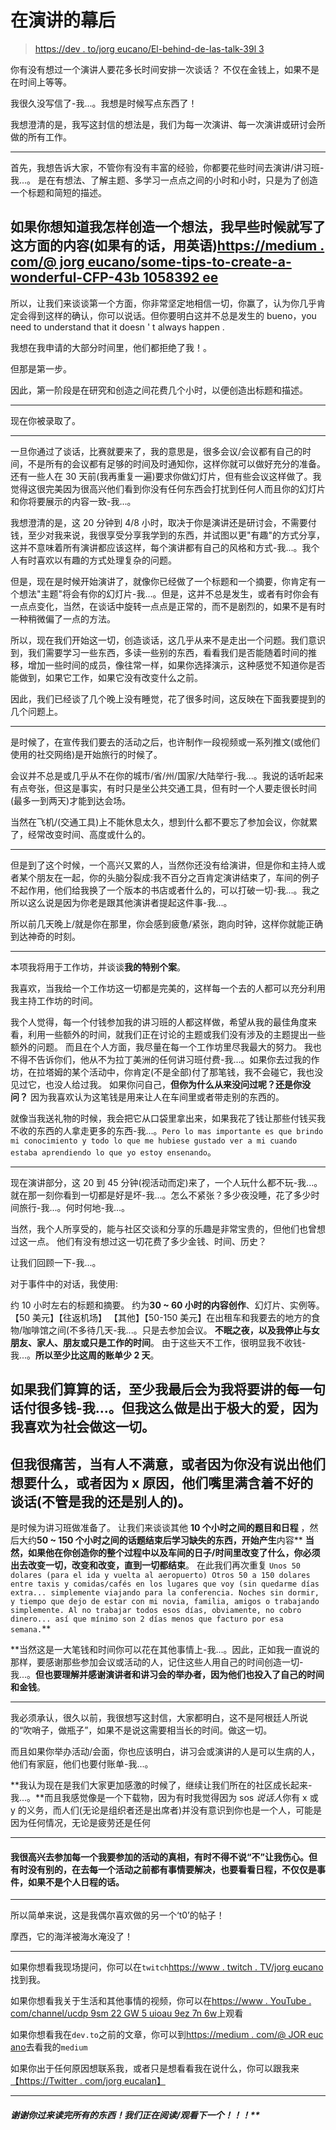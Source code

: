 # 在演讲的幕后

> [https://dev . to/jorg eucano/El-behind-de-las-talk-39l 3](https://dev.to/jorgeucano/el-detras-de-escena-de-las-charlas-39l3)

你有没有想过一个演讲人要花多长时间安排一次谈话？
不仅在金钱上，如果不是在时间上等等。

我很久没写信了-我...。我想是时候写点东西了！

我想澄清的是，我写这封信的想法是，我们为每一次演讲、每一次演讲或研讨会所做的所有工作。

* * *

首先，我想告诉大家，不管你有没有丰富的经验，你都要花些时间去演讲/讲习班-我...。
是在有想法、了解主题、多学习一点点之间的小时和小时，只是为了创造一个标题和简短的描述。

## 如果你想知道我怎样创造一个想法，我早些时候就写了这方面的内容(如果有的话，用英语)[https://medium . com/@ jorg eucano/some-tips-to-create-a-wonderful-CFP-43b 1058392 ee](https://medium.com/@jorgeucano/some-tips-to-create-a-wonderful-cfp-43b1058392ee)

所以，让我们来谈谈第一个方面，你非常坚定地相信一切，你赢了，认为你几乎肯定会得到这样的确认，你可以说话。但你要明白这并不总是发生的 bueno，you need to understand that it doesn ' t always happen .

我想在我申请的大部分时间里，他们都拒绝了我！。

但那是第一步。

因此，第一阶段是在研究和创造之间花费几个小时，以便创造出标题和描述。

* * *

现在你被录取了。

* * *

一旦你通过了谈话，比赛就要来了，我的意思是，很多会议/会议都有自己的时间，不是所有的会议都有足够的时间及时通知你，这样你就可以做好充分的准备。还有一些人在 30 天前(我再重复一遍)要求你做幻灯片，但有些会议这样做了。我觉得这很完美因为很高兴他们看到你没有任何东西会打扰到任何人而且你的幻灯片和你将要展示的内容一致-我...。

我想澄清的是，这 20 分钟到 4/8 小时，取决于你是演讲还是研讨会，不需要付钱，至少对我来说，我很享受分享我学到的东西，并试图以更"有趣"的方式分享，这并不意味着所有演讲都应该这样，每个演讲都有自己的风格和方式-我...。我个人有时喜欢以有趣的方式处理复杂的问题。

但是，现在是时候开始演讲了，就像你已经做了一个标题和一个摘要，你肯定有一个想法"主题"将会有你的幻灯片-我...。但是，这并不总是发生，或者有时你会有一点点变化，当然，在谈话中旋转一点点是正常的，而不是剧烈的，如果不是有时一种稍微偏了一点的方法。

所以，现在我们开始这一切，创造谈话，这几乎从来不是走出一个问题。我们意识到，我们需要学习一些东西，多读一些别的东西，看看我们是否能随着时间的推移，增加一些时间的成员，像往常一样，如果你选择演示，这种感觉不知道你是否能做到，如果它工作，如果它没有改变什么之前。

因此，我们已经谈了几个晚上没有睡觉，花了很多时间，这反映在下面我要提到的几个问题上。

* * *

是时候了，在宣传我们要去的活动之后，也许制作一段视频或一系列推文(或他们使用的社交网络)是开始旅行的时候了。

会议并不总是或几乎从不在你的城市/省/州/国家/大陆举行-我...。我说的话听起来有点夸张，但这是事实，有时只是坐公共交通工具，但有时一个人要走很长时间(最多一到两天)才能到达会场。

当然在飞机/(交通工具)上不能休息太久，想到什么都不要忘了参加会议，你就累了，经常改变时间、高度或什么的。

* * *

但是到了这个时候，一个高兴又累的人，当然你还没有给演讲，但是你和主持人或者某个朋友在一起，你的头脑分裂成:我不百分之百肯定演讲结束了，车间的例子不起作用，他们给我换了一个版本的书店或者什么的，可以打破一切-我...。我之所以这么说是因为你老是跟其他演讲者提起这件事-我...。

所以前几天晚上/就是你在那里，你会感到疲惫/紧张，跑向时钟，这样你就能正确到达神奇的时刻。

* * *

本项我将用于工作坊，并谈谈**我的特别个案**。

我喜欢，当我给一个工作坊这一切都是完美的，这样每一个去的人都可以充分利用我主持工作坊的时间。

我个人觉得，每一个付钱参加我的讲习班的人都这样做，希望从我的最佳角度来看，利用一些额外的时间，就我们正在讨论的主题或我们没有涉及的主题提出一些额外的问题。
而且在个人方面，我尽量在每一个工作坊里尽我最大的努力。
我也不得不告诉你们，他从不为拉丁美洲的任何讲习班付费-我...。如果你去过我的作坊，在拉塔姆的某个活动中，你肯定(不是全部)付了那笔钱，我不会碰它，我也没见过它，也没人给过我。
如果你问自己，**但你为什么从来没问过呢？还是你没问？**
因为我喜欢认为这笔钱是用来让人在车间里或者带走别的东西的。

就像当我送礼物的时候，我会把它从口袋里拿出来，如果我花了钱让那些付钱买我不收的东西的人拿走更多的东西-我...。`Pero lo mas importante es que brindo mi conocimiento y todo lo que me hubiese gustado ver a mi cuando estaba aprendiendo lo que yo estoy ensenando`。

* * *

现在演讲部分，这 20 到 45 分钟(视活动而定)来了，一个人玩什么都不玩-我...。就在那一刻你看到一切都是好是坏-我...。怎么不紧张？多少夜没睡，花了多少时间旅行-我...。何时何地-我...。

当然，我个人所享受的，能与社区交谈和分享的乐趣是非常宝贵的，但他们也曾想过这一点。
他们有没有想过这一切花费了多少金钱、时间、历史？

让我们回顾一下-我...。

对于事件中的对话，我使用:

约 10 小时左右的标题和摘要。
约为**30 ~ 60 小时的内容创作**、幻灯片、实例等。
【50 美元】【往返机场】
【其他】【50-150 美元】在出租车和我要去的地方的食物/咖啡馆之间(不多待几天-我...。只是去参加会议。
**不眠之夜，以及我停止与女朋友、家人、朋友或只是工作的时间**。
由于这些天不工作，很明显我不收钱-我...。**所以至少比这周的账单少 2 天**。

## 如果我们算算的话，至少我最后会为我将要讲的每一句话付很多钱-我...。但我这么做是出于极大的爱，因为我喜欢为社会做这一切。

## **但我很痛苦，当有人不满意，或者因为你没有说出他们想要什么，或者因为 x 原因，他们嘴里满含着不好的谈话(不管是我的还是别人的)。**

是时候为讲习班做准备了。
让我们来谈谈其他 **10 个小时之间的题目和日程**
，然后大约**50 ~ 150 个小时之间的话题结束后学习缺失的东西，开始产生**内容**
**当然，如果他在你创造你的整个过程中以及车间的日子/时间里改变了什么，你必须出去改变一切，改变和改变，直到一切都结束**。
在此我们再次重复
`Unos 50 dolares (para el ida y vuelta al aeropuerto)
Otros 50 a 150 dolares entre taxis y comidas/cafés en los lugares que voy (sin quedarme días extra... simplemente viajando para la conferencia.
Noches sin dormir, y tiempo que dejo de estar con mi novia, familia, amigos o trabajando simplemente.
Al no trabajar todos esos días, obviamente, no cobro dinero... así que mínimo son 2 días menos que facturo por esa semana.`**

 **当然这是一大笔钱和时间你可以花在其他事情上-我...。因此，正如我一直说的那样，要感谢那些参加会议或活动的人，记住这些人用自己的时间创造一切-我...。**但也要理解并感谢演讲者和讲习会的举办者，因为他们也投入了自己的时间和金钱**。

* * *

我必须承认，很久以前，我很想写这封信，大家都明白，这不是阿根廷人所说的“吹哨子，做瓶子”，如果不是说这需要相当长的时间。做这一切。

而且如果你举办活动/会面，你也应该明白，讲习会或演讲的人是可以生病的人，他们有家庭，他们也要付账单-我...。

**我认为现在是我们大家更加感激的时候了，继续让我们所在的社区成长起来-我...。**而且我感觉像是一个下载物，因为有时我觉得因为 sos *说话人*你有 x 或 y 的义务，而人们(无论是组织者还是出席者)并没有意识到你也是一个人，可能是因为任何情况，无论是疲劳还是任何

* * *

#### 我很高兴去参加每一个我要参加的活动的真相，有时不得不说“不”让我伤心。但有时没有别的，在去每一个活动之前都有事情要解决，也要看看日程，不仅仅是事件，如果不是个人日程的话。

* * *

所以简单来说，这是我偶尔喜欢做的另一个‘t0’的帖子！

摩西，它的海洋被海水淹没了！

* * *

如果你想看我现场提问，你可以在`twitch`[https://www . twitch . TV/jorg eucano](https://www.twitch.tv/jorgeucano)找到我。

如果你想看我关于生活和其他事情的视频，你可以在[https://www . YouTube . com/channel/ucdp 9sm 22 GW 5 uioau 9ez 7n 6w](https://www.youtube.com/channel/UCdp9sM22GW5uIOaU9eZ7n6w)上观看

如果你想看我在`dev.to`之前的文章，你可以到[https://medium . com/@ JOR euc ano](https://medium.com/@jorgeucano)去看我的`medium`

如果你出于任何原因想联系我，或者只是想看看我在说什么，你可以跟我来[【https://Twitter . com/jorg eucalan】](https://twitter.com/jorgeucano)

* * *

##### 谢谢你过来读完所有的东西！我们正在阅读/观看下一个！！！**